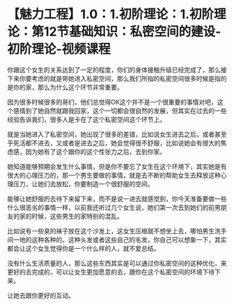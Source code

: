 # 【魅力工程】1.0：1.初阶理论：1.初阶理论：第12节基础知识：私密空间的建设-初阶理论-视频课程

你跟这个女生的关系达到了一定的程度，你们的身体接触升级已经完成了，那么接下来你要考虑的就是带她进入私密空间，那么我们所指的私密空间很多时候是指的是你的家，那么为什么这个环节非常重要。

因为很多时候很多的哥们，他们总觉得OK这个并不是一个很重要的事情对吧，这个感情到了她自然就跟我回家，这个一切都会很自然的发展，但其实在过去的一些经验告诉我们，很多人是卡在了这个私密空间这个环节上。

就是当她进入了私密空间，她出现了很多的差错，比如说女生进去之后，或者甚至乎死活都不进去，又或者是进去之后，她会觉得很不舒服，比如说她会有很大的焦虑感，因为她有了这个跟你的这个性张力之后，去到你家。

她知道能够预期会发生什么事情，但是你不要忘了女生在这个环境下，其实她是有很大的心理压力的，那一个男生要做的事情，就是去不断的帮助女生去释放这种心理压力，让她们去放松，你要制造一个很舒服的空间。

能够让她舒服的去待下来留下来，而不是说一进去就感觉到，你今天准备要做一些什么很恶劣的事情一样，以前我还听过几个女生说，她们第一次去到她们的前男朋友的家的时候，这些男生的家特别的混乱。

比如说有一些臭的袜子放在这个沙发上，这女生压根就不想坐上去，哪怕男生洗手间一地的这种各种的，这种头发或者这些自己的毛发，你自己可以想象一下，其实都会让这个女生觉得你是一个什么样的人，就不爱总结。

没有什么生活质量的人，那么这些东西其实是可以通过你私密空间的这种优化，来更好的去完成的，可以让女生更加愿意的去，跟你在这个私密空间的环境下待下来。

让她去跟你更好的互动。